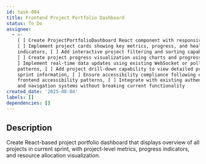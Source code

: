 ```yaml
---
id: task-084
title: Frontend Project Portfolio Dashboard
status: To Do
assignee:
  - >-
    [ ] Create ProjectPortfolioDashboard React component with responsive layout,
    [ ] Implement project cards showing key metrics, progress, and health
    indicators, [ ] Add interactive project filtering and sorting capabilities,
    [ ] Create project progress visualization using charts and progress bars, [
    ] Implement real-time data updates using existing WebSocket or polling
    patterns, [ ] Add project drill-down capability to view detailed project
    sprint information, [ ] Ensure accessibility compliance following existing
    frontend accessibility patterns, [ ] Integrate with existing authentication
    and navigation systems without breaking current functionality
created_date: '2025-08-04'
labels: []
dependencies: []
---
```


## Description

Create React-based project portfolio dashboard that displays overview of all projects in current sprint, with project-level metrics, progress indicators, and resource allocation visualization.
